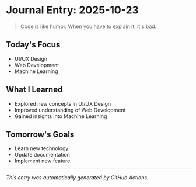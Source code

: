 # Journal Entry: 2025-10-23

> Code is like humor. When you have to explain it, it's bad.

## Today's Focus
- UI/UX Design
- Web Development
- Machine Learning

## What I Learned
- Explored new concepts in UI/UX Design
- Improved understanding of Web Development
- Gained insights into Machine Learning

## Tomorrow's Goals
- Learn new technology
- Update documentation
- Implement new feature

---
*This entry was automatically generated by GitHub Actions.*